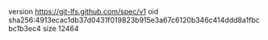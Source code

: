 version https://git-lfs.github.com/spec/v1
oid sha256:4913ecac1db37d0431f019823b915e3a67c6120b346c414ddd8a1fbcbc1b3ec4
size 12464
